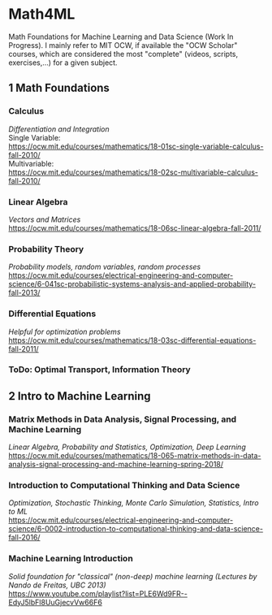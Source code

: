 # Math4ML
Math Foundations for Machine Learning and Data Science (Work In Progress). I mainly refer to MIT OCW, if available the "OCW Scholar" courses, which are considered the most "complete" (videos, scripts, exercises,...) for a given subject.

## 1 Math Foundations


### Calculus
*Differentiation and Integration*  
Single Variable:  
https://ocw.mit.edu/courses/mathematics/18-01sc-single-variable-calculus-fall-2010/  
Multivariable:  
https://ocw.mit.edu/courses/mathematics/18-02sc-multivariable-calculus-fall-2010/  

### Linear Algebra
*Vectors and Matrices*  
https://ocw.mit.edu/courses/mathematics/18-06sc-linear-algebra-fall-2011/

### Probability Theory
*Probability models, random variables, random processes*  
https://ocw.mit.edu/courses/electrical-engineering-and-computer-science/6-041sc-probabilistic-systems-analysis-and-applied-probability-fall-2013/

### Differential Equations
*Helpful for optimization problems*  
https://ocw.mit.edu/courses/mathematics/18-03sc-differential-equations-fall-2011/

### ToDo: Optimal Transport, Information Theory  

## 2 Intro to Machine Learning

### Matrix Methods in Data Analysis, Signal Processing, and Machine Learning
*Linear Algebra, Probability and Statistics, Optimization, Deep Learning*  
https://ocw.mit.edu/courses/mathematics/18-065-matrix-methods-in-data-analysis-signal-processing-and-machine-learning-spring-2018/

### Introduction to Computational Thinking and Data Science
*Optimization, Stochastic Thinking, Monte Carlo Simulation, Statistics, Intro to ML*  
https://ocw.mit.edu/courses/electrical-engineering-and-computer-science/6-0002-introduction-to-computational-thinking-and-data-science-fall-2016/

### Machine Learning Introduction
*Solid foundation for "classical" (non-deep) machine learning (Lectures by Nando de Freitas, UBC 2013)*  
https://www.youtube.com/playlist?list=PLE6Wd9FR--EdyJ5lbFl8UuGjecvVw66F6
